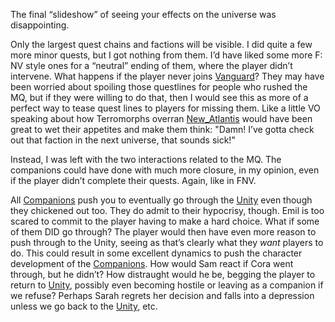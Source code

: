 The final “slideshow” of seeing your effects on the universe was disappointing. 

Only the largest quest chains and factions will be visible. I did quite a few more minor quests, but I got nothing from them. I’d have liked some more F: NV style ones for a “neutral” ending of them, where the player didn’t intervene. What happens if the player never joins [Vanguard](•UC%20Vanguard%20Mission%20List.md)? 
They may have been worried about spoiling those questlines for people who rushed the MQ, but if they were willing to do that, then I would see this as more of a perfect way to tease quest lines to players for missing them. 
Like a little VO speaking about how Terromorphs overran [New_Atlantis](New_Atlantis.md) would have been great to wet their appetites and make them think: "Damn! I’ve gotta check out that faction in the next universe, that sounds sick!"

Instead, I was left with the two interactions related to the MQ. The companions could have done with much more closure, in my opinion, even if the player didn’t complete their quests. Again, like in FNV.

All [Companions](Companions.md) push you to eventually go through the [Unity](Unity.md) even though they chickened out too.
They do admit to their hypocrisy, though. 
	Emil is too scared to commit to the player having to make a hard choice. 
	What if some of them DID go through? The player would then have even more reason to push through to the Unity, seeing as that’s clearly what they *want* players to do. 
		This could result in some excellent dynamics to push the character development of the [Companions](Companions.md). 
		How would Sam react if Cora went through, but he didn’t? How distraught would he be, begging the player to return to [Unity](Unity.md), possibly even becoming hostile or leaving as a companion if we refuse? 
		Perhaps Sarah regrets her decision and falls into a depression unless we go back to the [Unity](Unity.md), etc.

